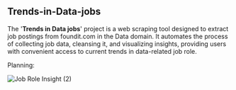 ## Trends-in-Data-jobs
The '**Trends in Data jobs**' project is a web scraping tool designed to extract job postings from foundit.com in the Data domain. It automates the process of collecting job data, cleansing it, and visualizing insights, providing users with convenient access to current trends in data-related job role.


Planning:


![Job Role Insight (2)](https://github.com/Srihariharasudhan-Balakannan/Trends-in-Data-jobs/assets/154972674/ae93f955-fd93-4f58-b629-90d40f255bde)
